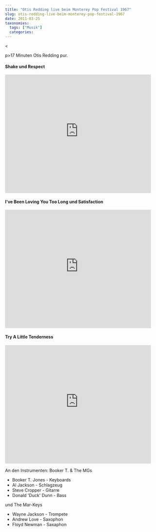 ```yaml
---
title: "Otis Redding live beim Monterey Pop Festival 1967"
slug: otis-redding-live-beim-monterey-pop-festival-1967
date: 2011-03-25
taxonomies:
  tags: ["Musik"]
  categories: 
---
```


<p>&lt;

p&gt;17 Minuten Otis Redding pur.

</p><h4>Shake und Respect</h4>

<iframe title="YouTube video player" width="480" height="390" src="http://www.youtube-nocookie.com/embed/BHXutgxpjgU?rel=0&amp;hd=1" frameborder="0" allowfullscreen></iframe>

<!--more-->

<h4>I've Been Loving You Too Long und Satisfaction</h4>

<iframe title="YouTube video player" width="480" height="390" src="http://www.youtube-nocookie.com/embed/YBiUFhYMu2s?rel=0&amp;hd=1" frameborder="0" allowfullscreen></iframe>

<h4>Try A Little Tenderness</h4>

<iframe title="YouTube video player" width="480" height="390" src="http://www.youtube-nocookie.com/embed/wX2vcxO-0_8?rel=0&amp;hd=1" frameborder="0" allowfullscreen></iframe>

An den Instrumenten: Booker T. &amp; The MGs

<ul><li>Booker T. Jones - Keyboards</li><li>Al Jackson - Schlagzeug</li><li>Steve Cropper - Gitarre</li><li>Donald 'Duck' Dunn - Bass</li></ul>

und The Mar-Keys

<ul><li>Wayne Jackson - Trompete</li><li>Andrew Love - Saxophon</li><li>Floyd Newman - Saxaphon</li></ul></body></html>
